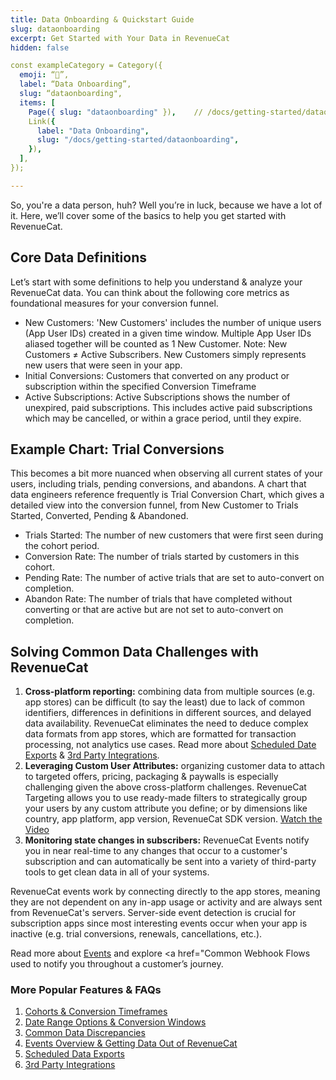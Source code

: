 ```yaml
---
title: Data Onboarding & Quickstart Guide
slug: dataonboarding
excerpt: Get Started with Your Data in RevenueCat
hidden: false

const exampleCategory = Category({
  emoji: “📀”,
  label: “Data Onboarding”,
  slug: “dataonboarding",
  items: [
    Page({ slug: "dataonboarding" }),    // /docs/getting-started/dataonboarding
    Link({
      label: "Data Onboarding",
      slug: "/docs/getting-started/dataonboarding",
    }),
  ],
});

---
```


So, you're a data person, huh? Well you’re in luck, because we have a lot of it. Here, we’ll cover some of the basics to help you get started with RevenueCat. 

## Core Data Definitions

Let’s start with some definitions to help you understand & analyze your RevenueCat data. You can think about the following core metrics as foundational measures for your conversion funnel. 

* New Customers: 'New Customers' includes the number of unique users (App User IDs) created in a given time window. Multiple App User IDs aliased together will be counted as 1 New Customer. Note: New Customers ≠ Active Subscribers. New Customers simply represents new users that were seen in your app. 
* Initial Conversions: Customers that converted on any product or subscription within the specified Conversion Timeframe 
* Active Subscriptions: Active Subscriptions shows the number of unexpired, paid subscriptions. This includes active paid subscriptions which may be cancelled, or within a grace period, until they expire. 

## Example Chart: Trial Conversions

This becomes a bit more nuanced when observing all current states of your users, including trials, pending conversions, and abandons. A chart that data engineers reference frequently is Trial Conversion Chart, which gives a detailed view into the conversion  funnel, from New Customer to Trials Started, Converted, Pending & Abandoned. 
  
* Trials Started: The number of new customers that were first seen during the cohort period.
* Conversion Rate: The number of trials started by customers in this cohort.
* Pending Rate: The number of active trials that are set to auto-convert on completion.
* Abandon Rate: The number of trials that have completed without converting or that are active but are not set to auto-convert on completion.

## Solving Common Data Challenges with RevenueCat

1. <b>Cross-platform reporting:</b> combining data from multiple sources (e.g. app stores) can be difficult (to say the least) due to lack of common identifiers, differences in definitions in different sources, and delayed data availability. RevenueCat eliminates the need to deduce complex data formats from app stores, which are formatted for transaction processing, not analytics use cases. Read more about <a href="https://www.revenuecat.com/docs/integrations/scheduled-data-exports">Scheduled Date Exports</a> & <a href="https://www.revenuecat.com/docs/integrations/third-party-integrations">3rd Party Integrations</a>.
2. <b>Leveraging Custom User Attributes:</b> organizing customer data to attach to targeted offers, pricing, packaging & paywalls is especially challenging given the above cross-platform challenges. RevenueCat Targeting allows you to use ready-made filters to strategically group your users by any custom attribute you define; or by dimensions like country, app platform, app version, RevenueCat SDK version. <a href="https://www.youtube.com/watch?v=NLNp_q7_RAQ">Watch the Video</a>
3. <b>Monitoring state changes in subscribers:</b> RevenueCat Events notify you in near real-time to any changes that occur to a customer's subscription and can automatically be sent into a variety of third-party tools to get clean data in all of your systems.

RevenueCat events work by connecting directly to the app stores, meaning they are not dependent on any in-app usage or activity and are always sent from RevenueCat's servers. Server-side event detection is crucial for subscription apps since most interesting events occur when your app is inactive (e.g. trial conversions, renewals, cancellations, etc.).

Read more about <a href="https://www.revenuecat.com/docs/integrations/integrations">Events</a> and explore <a href="Common Webhook Flows used to notify you throughout a customer’s journey. 


### More Popular Features & FAQs

1. <a href="https://www.revenuecat.com/docs/dashboard-and-metrics/charts/initial-conversion-chart#conversion-timeframe">Cohorts & Conversion Timeframes</a>
2. <a href="https://www.revenuecat.com/docs/dashboard-and-metrics/charts#date-range">Date Range Options & Conversion Windows</a>
3. <a href="https://community.revenuecat.com/featured-articles-55/about-data-discrepancies-116">Common Data Discrepancies</a>
4. <a href="https://www.revenuecat.com/docs/integrations/integrations">Events Overview & Getting Data Out of RevenueCat</a>
5. <a href="https://www.revenuecat.com/docs/integrations/scheduled-data-exports">Scheduled Data Exports</a>
6. <a href="https://www.revenuecat.com/docs/integrations/third-party-integrations">3rd Party Integrations</a>

